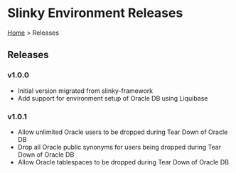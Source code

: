 # Slinky Environment Releases

[Home](../README.md) > Releases

## Releases

### v1.0.0

- Initial version migrated from slinky-framework
- Add support for environment setup of Oracle DB using Liquibase

### v1.0.1

- Allow unlimited Oracle users to be dropped during Tear Down of Oracle DB
- Drop all Oracle public synonyms for users being dropped during Tear Down of Oracle DB
- Allow Oracle tablespaces to be dropped during Tear Down of Oracle DB


